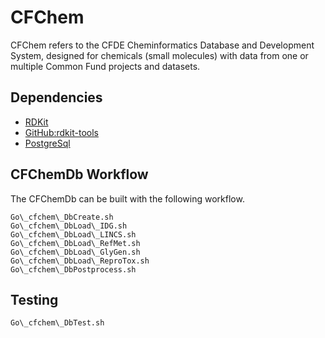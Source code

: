# CFChem

CFChem refers to the CFDE Cheminformatics Database and Development System,
designed for chemicals (small molecules) with data from one or multiple
Common Fund projects and datasets.

## Dependencies

* [RDKit](https://www.rdkit.org/)
* [GitHub:rdkit-tools](https://github.com/jeremyjyang/rdkit-tools) 
* [PostgreSql](https://www.postgresql.org/)

## CFChemDb Workflow

The CFChemDb can be built with the following workflow.

```
Go\_cfchem\_DbCreate.sh
Go\_cfchem\_DbLoad\_IDG.sh
Go\_cfchem\_DbLoad\_LINCS.sh
Go\_cfchem\_DbLoad\_RefMet.sh
Go\_cfchem\_DbLoad\_GlyGen.sh
Go\_cfchem\_DbLoad\_ReproTox.sh
Go\_cfchem\_DbPostprocess.sh
```

## Testing

```
Go\_cfchem\_DbTest.sh
```
